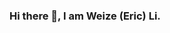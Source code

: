 ### Hi there 👋, I am Weize (Eric) Li.

<!--
**EricLee0224/EricLee0224** is a ✨ _special_ ✨ repository because its `README.md` (this file) appears on your GitHub profile.

Here are some ideas to get you started:

- 🔭 I’m currently working on ...
- 🌱 I’m currently learning ...
- 👯 I’m looking to collaborate on ...
- 🤔 I’m looking for help with ...
- 💬 Ask me about ...
- 📫 How to reach me: liweize0224@gmail.com
- 😄 Pronouns: ...
- ⚡ Fun fact: ...
-->
